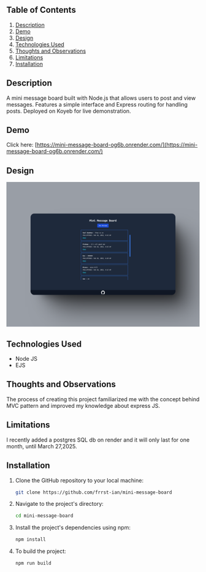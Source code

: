 ## Table of Contents

1. [Description](#description)
1. [Demo](#demo)
1. [Design](#design)
1. [Technologies Used](#technologies-used)
1. [Thoughts and Observations](#thoughts-and-observations)
1. [Limitations](#limitations)
1. [Installation](#installation)

## Description

A mini message board built with Node.js that allows users to post and view messages. Features a simple interface and Express routing for handling posts. Deployed on Koyeb for live demonstration. 

## Demo

Click here: [https://mini-message-board-og6b.onrender.com/](https://mini-message-board-og6b.onrender.com/)

## Design

<div align='center'>
<img src='/public/721shots_so.png' alt='Screenshot of desktop design'>
</div>

## Technologies Used

- Node JS
- EJS

## Thoughts and Observations

The process of creating this project familiarized me with the concept behind MVC pattern and improved my knowledge about express JS.

## Limitations

I recently added a postgres SQL db on render and it will only last for one month, until March 27,2025.

## Installation

1. Clone the GitHub repository to your local machine:

   ```bash
   git clone https://github.com/frrst-ian/mini-message-board
   ```

2. Navigate to the project's directory:

   ```bash
   cd mini-message-board
   ```

3. Install the project's dependencies using npm:

   ```bash
   npm install
   ```

4. To build the project:

   ```bash
   npm run build
   ```